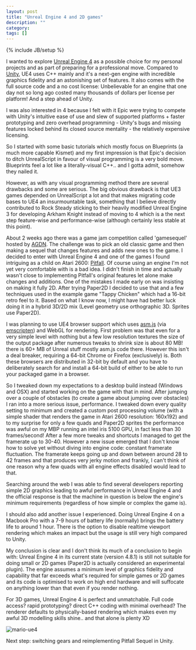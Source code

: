 ```yaml
---
layout: post
title: "Unreal Engine 4 and 2D games"
description: ""
category: 
tags: []
---
```

{% include JB/setup %}

[mario-ue4]: http://www.youtube.com/ "Feast your eyes and confuse your brain's reality/fantasy processing centres: Mario in Unreal Engine 4"
[ue4-logo]: http://www.unrealengine.com/ "Unreal Engine 4"

I wanted to explore [Unreal Engine 4]() as a possible choice for my personal projects and as part of preparing for a professional move. Compared to [Unity](), UE4 uses C++ mainly and it's a next-gen engine with incredible graphics fidelity and an astonishing set of features. It also comes with the full source code and a no cost license: Unbelievable for an engine that one day not so long ago costed many thousands of dollars per license per platform! And a step ahead of Unity.

I was also interested in 4 because I felt with it Epic were trying to compete with Unity's intuitive ease of use and slew of supported platforms + faster prototyping and zero overhead programming - Unity's bugs and missing features locked behind its closed source mentality - the relatively expensive licensing. 

So I started with some basic tutorials which mostly focus on Blueprints (a much more capable Kismet) and my first impression is that Epic's decision to ditch UnrealScript in favour of visual programming is a very bold move. Blueprints feel a lot like a literally-visual C++.. and I gotta admit, somehow they nailed it.

However, as with any visual programming method there are several drawbacks and some are serious. The big obvious drawback is that UE3 games depended on UnrealScript a lot and that makes migrating code bases to UE4 an insurmountable task, something that I believe directly contributed to Rock Steady sticking to their heavily modified Unreal Engine 3 for developing Arkham Knight instead of moving to 4 which is a the next step feature-wise and performance-wise (although certainly less stable at this point).

About 2 weeks ago there was a game jam competition called 'gamesequel' hosted by [AGDN](http://www.agdn-online.com/). The challenge was to pick an old classic game and then making a sequel that changes features and adds new ones to the game. I decided to enter with Unreal Engine 4 and one of the games I found intriguing as a child on Atari 2600: [Pitfall](). Of course using an engine I'm not yet very comfortable with is a bad idea. I didn't finish in time and actually wasn't close to implementing Pitfall's original features let alone make changes and additions.
One of the mistakes I made early on was insisting on making it fully 2D. After trying Paper2D I decided to use that and a few techniques used in the example game "Tappy Chicken" which had a 16-bit retro feel to it.
Based on what I know now, I might have had better luck doing it in a hybrid 3D/2D mix (Level geometry use orthographic 3D. Sprites use Paper2D).

I was planning to use UE4 browser support which uses [asm.js]() (via [emscripten]()) and WebGL for rendering. First problem was that even for a very simple level with nothing but a few low resolution textures the size of the output package after numerous tweaks to shrink size is about 80 MB! there is 60+ MB of Unreal stuff mostly asm.js code there. However this isn't a deal breaker, requiring a 64-bit Chrome or Firefox (exclusively) is. Both these browsers are distributed in 32-bit by default and you have to deliberately search for and install a 64-bit build of either to be able to run your packaged game in a browser. 

So I tweaked down my expectations to a desktop build instead (Windows and OSX) and started working on the game with that in mind. After jumping over a couple of obstacles (to create a game about jumping over obstacles) I ran into a more serious issue, performance. I tweaked down every quality setting to minimum and created a custom post processing volume (with a simple shader that renders the game in Atari 2600 resolution: 160x192) and to my surprise for only a few quads and Paper2D sprites the performance was awful on my MBP running an intel iris 5100 GPU, in fact less than 30 frames/second!
After a few more tweaks and shortcuts I managed to get the framerate up to 30-40. However a new issue emerged that I don't know how to solve yet without diving into engine code: constant framerate fluctuation. 
The framerate keeps going up and down between around 28 to 42 frames and that produces very jerky motion and frankly, I can't think of one reason why a few quads with all engine effects disabled would lead to that.

Searching around the web I was able to find several developers reporting simple 2D graphics leading to awful performance in Unreal Engine 4 and the official response is that the machine in question is below the engine's minimum requirements (regardless of how simple or complex the game is).

I should also add another issue I experienced. Doing Unreal Engine 4 on a Macbook Pro with a 7-9 hours of battery life (normally) brings the battery life to around 1 hour. There is the option to disable realtime viewport rendering which makes an impact but the usage is still very high compared to Unity.

My conclusion is clear and I don't think its much of a conclusion to begin with: Unreal Engine 4 in its current state (version 4.8.1) is still not suitable for doing small or 2D games (Paper2D is actually considered an experimental plugin). The engine assumes a minimum level of graphics fidelity and capability that far exceeds what's required for simple games or 2D games and its code is optimised to work on high end hardware and will suffocate on anything lower than that even if you render nothing.

For 3D games, Unreal Engine 4 is perfect and unmatchable. Full code access? rapid prototyping? direct C++ coding with minimal overhead? 
The renderer defaults to physically-based rendering which makes even my awful 3D modelling skills shine.. and that alone is plenty XD

![mario-ue4]

Next step: switching gears and reimplementing Pitfall Sequel in Unity.

